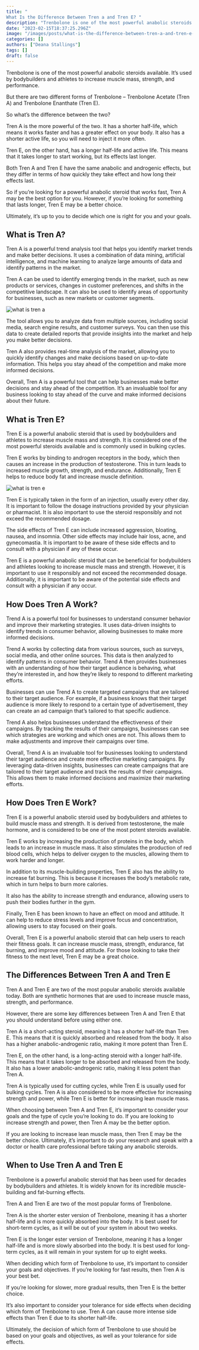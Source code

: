 ```yaml
---
title: "
What Is the Difference Between Tren a and Tren E? "
description: "Trenbolone is one of the most powerful anabolic steroids available. It’s used by bodybuilders and athletes to increase muscle mass, strength, and perf"
date: "2023-02-15T18:37:25.296Z"
image: "/images/posts/what-is-the-difference-between-tren-a-and-tren-e-780x470.jpg"
categories: []
authors: ["Deana Stallings"]
tags: []
draft: false
---
```


Trenbolone is one of the most powerful anabolic steroids available. It’s used by bodybuilders and athletes to increase muscle mass, strength, and performance.

But there are two different forms of Trenbolone – Trenbolone Acetate (Tren A) and Trenbolone Enanthate (Tren E).

So what’s the difference between the two?

Tren A is the more powerful of the two. It has a shorter half-life, which means it works faster and has a greater effect on your body. It also has a shorter active life, so you will need to inject it more often.

Tren E, on the other hand, has a longer half-life and active life. This means that it takes longer to start working, but its effects last longer.

Both Tren A and Tren E have the same anabolic and androgenic effects, but they differ in terms of how quickly they take effect and how long their effects last.

So if you’re looking for a powerful anabolic steroid that works fast, Tren A may be the best option for you. However, if you’re looking for something that lasts longer, Tren E may be a better choice.

Ultimately, it’s up to you to decide which one is right for you and your goals.

## What is Tren A?

Tren A is a powerful trend analysis tool that helps you identify market trends and make better decisions. It uses a combination of data mining, artificial intelligence, and machine learning to analyze large amounts of data and identify patterns in the market.

Tren A can be used to identify emerging trends in the market, such as new products or services, changes in customer preferences, and shifts in the competitive landscape. It can also be used to identify areas of opportunity for businesses, such as new markets or customer segments.

![what is tren a](https://www.pdhre.org/wp-content/uploads/2023/02/what-is-tren-a.jpg)

The tool allows you to analyze data from multiple sources, including social media, search engine results, and customer surveys. You can then use this data to create detailed reports that provide insights into the market and help you make better decisions.

Tren A also provides real-time analysis of the market, allowing you to quickly identify changes and make decisions based on up-to-date information. This helps you stay ahead of the competition and make more informed decisions.

Overall, Tren A is a powerful tool that can help businesses make better decisions and stay ahead of the competition. It’s an invaluable tool for any business looking to stay ahead of the curve and make informed decisions about their future.

## What is Tren E?

Tren E is a powerful anabolic steroid that is used by bodybuilders and athletes to increase muscle mass and strength. It is considered one of the most powerful steroids available and is commonly used in bulking cycles.

Tren E works by binding to androgen receptors in the body, which then causes an increase in the production of testosterone. This in turn leads to increased muscle growth, strength, and endurance. Additionally, Tren E helps to reduce body fat and increase muscle definition.

![what is tren e](https://www.pdhre.org/wp-content/uploads/2023/02/what-is-tren-e.jpg)

Tren E is typically taken in the form of an injection, usually every other day. It is important to follow the dosage instructions provided by your physician or pharmacist. It is also important to use the steroid responsibly and not exceed the recommended dosage.

The side effects of Tren E can include increased aggression, bloating, nausea, and insomnia. Other side effects may include hair loss, acne, and gynecomastia. It is important to be aware of these side effects and to consult with a physician if any of these occur.

Tren E is a powerful anabolic steroid that can be beneficial for bodybuilders and athletes looking to increase muscle mass and strength. However, it is important to use it responsibly and not exceed the recommended dosage. Additionally, it is important to be aware of the potential side effects and consult with a physician if any occur.

## How Does Tren A Work?

Trend A is a powerful tool for businesses to understand consumer behavior and improve their marketing strategies. It uses data-driven insights to identify trends in consumer behavior, allowing businesses to make more informed decisions.

Trend A works by collecting data from various sources, such as surveys, social media, and other online sources. This data is then analyzed to identify patterns in consumer behavior. Trend A then provides businesses with an understanding of how their target audience is behaving, what they’re interested in, and how they’re likely to respond to different marketing efforts.

Businesses can use Trend A to create targeted campaigns that are tailored to their target audience. For example, if a business knows that their target audience is more likely to respond to a certain type of advertisement, they can create an ad campaign that’s tailored to that specific audience.

Trend A also helps businesses understand the effectiveness of their campaigns. By tracking the results of their campaigns, businesses can see which strategies are working and which ones are not. This allows them to make adjustments and improve their campaigns over time.

Overall, Trend A is an invaluable tool for businesses looking to understand their target audience and create more effective marketing campaigns. By leveraging data-driven insights, businesses can create campaigns that are tailored to their target audience and track the results of their campaigns. This allows them to make informed decisions and maximize their marketing efforts.

## How Does Tren E Work?

Tren E is a powerful anabolic steroid used by bodybuilders and athletes to build muscle mass and strength. It is derived from testosterone, the male hormone, and is considered to be one of the most potent steroids available.

Tren E works by increasing the production of proteins in the body, which leads to an increase in muscle mass. It also stimulates the production of red blood cells, which helps to deliver oxygen to the muscles, allowing them to work harder and longer.

In addition to its muscle-building properties, Tren E also has the ability to increase fat burning. This is because it increases the body’s metabolic rate, which in turn helps to burn more calories.

It also has the ability to increase strength and endurance, allowing users to push their bodies further in the gym.

Finally, Tren E has been known to have an effect on mood and attitude. It can help to reduce stress levels and improve focus and concentration, allowing users to stay focused on their goals.

Overall, Tren E is a powerful anabolic steroid that can help users to reach their fitness goals. It can increase muscle mass, strength, endurance, fat burning, and improve mood and attitude. For those looking to take their fitness to the next level, Tren E may be a great choice.

## The Differences Between Tren A and Tren E

Tren A and Tren E are two of the most popular anabolic steroids available today. Both are synthetic hormones that are used to increase muscle mass, strength, and performance.

However, there are some key differences between Tren A and Tren E that you should understand before using either one.

Tren A is a short-acting steroid, meaning it has a shorter half-life than Tren E. This means that it is quickly absorbed and released from the body. It also has a higher anabolic-androgenic ratio, making it more potent than Tren E.

Tren E, on the other hand, is a long-acting steroid with a longer half-life. This means that it takes longer to be absorbed and released from the body. It also has a lower anabolic-androgenic ratio, making it less potent than Tren A.

Tren A is typically used for cutting cycles, while Tren E is usually used for bulking cycles. Tren A is also considered to be more effective for increasing strength and power, while Tren E is better for increasing lean muscle mass.

When choosing between Tren A and Tren E, it’s important to consider your goals and the type of cycle you’re looking to do. If you are looking to increase strength and power, then Tren A may be the better option.

If you are looking to increase lean muscle mass, then Tren E may be the better choice. Ultimately, it’s important to do your research and speak with a doctor or health care professional before taking any anabolic steroids.

## When to Use Tren A and Tren E

Trenbolone is a powerful anabolic steroid that has been used for decades by bodybuilders and athletes. It is widely known for its incredible muscle-building and fat-burning effects.

Tren A and Tren E are two of the most popular forms of Trenbolone.

Tren A is the shorter ester version of Trenbolone, meaning it has a shorter half-life and is more quickly absorbed into the body. It is best used for short-term cycles, as it will be out of your system in about two weeks.

Tren E is the longer ester version of Trenbolone, meaning it has a longer half-life and is more slowly absorbed into the body. It is best used for long-term cycles, as it will remain in your system for up to eight weeks.

When deciding which form of Trenbolone to use, it’s important to consider your goals and objectives. If you’re looking for fast results, then Tren A is your best bet.

If you’re looking for slower, more gradual results, then Tren E is the better choice.

It’s also important to consider your tolerance for side effects when deciding which form of Trenbolone to use. Tren A can cause more intense side effects than Tren E due to its shorter half-life.

Ultimately, the decision of which form of Trenbolone to use should be based on your goals and objectives, as well as your tolerance for side effects.